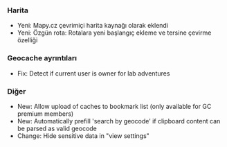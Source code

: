  
### Harita
- Yeni: Mapy.cz çevrimiçi harita kaynağı olarak eklendi
- Yeni: Özgün rota: Rotalara yeni başlangıç ekleme ve tersine çevirme özelliği

### Geocache ayrıntıları
- Fix: Detect if current user is owner for lab adventures

### Diğer
- New: Allow upload of caches to bookmark list (only available for GC premium members)
- New: Automatically prefill 'search by geocode' if clipboard content can be parsed as valid geocode
- Change: Hide sensitive data in "view settings"
